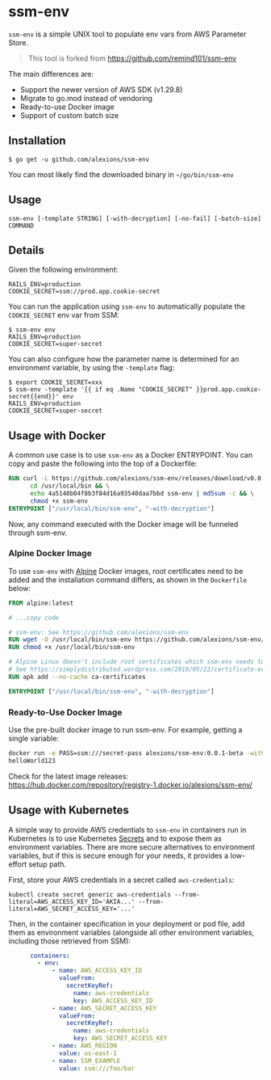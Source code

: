 # ssm-env

`ssm-env` is a simple UNIX tool to populate env vars from AWS Parameter Store.
> This tool is forked from https://github.com/remind101/ssm-env

The main differences are:

- Support the newer version of AWS SDK (v1.29.8)
- Migrate to go.mod instead of vendoring
- Ready-to-use Docker image
- Support of custom batch size

## Installation

```console
$ go get -u github.com/alexions/ssm-env
```

You can most likely find the downloaded binary in `~/go/bin/ssm-env`

## Usage

```console
ssm-env [-template STRING] [-with-decryption] [-no-fail] [-batch-size] COMMAND
```

## Details

Given the following environment:

```
RAILS_ENV=production
COOKIE_SECRET=ssm://prod.app.cookie-secret
```

You can run the application using `ssm-env` to automatically populate the `COOKIE_SECRET` env var from SSM:

```console
$ ssm-env env
RAILS_ENV=production
COOKIE_SECRET=super-secret
```

You can also configure how the parameter name is determined for an environment variable, by using the `-template` flag:

```console
$ export COOKIE_SECRET=xxx
$ ssm-env -template '{{ if eq .Name "COOKIE_SECRET" }}prod.app.cookie-secret{{end}}' env
RAILS_ENV=production
COOKIE_SECRET=super-secret
```

## Usage with Docker

A common use case is to use `ssm-env` as a Docker ENTRYPOINT. You can copy and paste the following into the top of a Dockerfile:

```dockerfile
RUN curl -L https://github.com/alexions/ssm-env/releases/download/v0.0.4/ssm-env > /usr/local/bin/ssm-env && \
      cd /usr/local/bin && \
      echo 4a5140b04f8b3f84d16a93540daa7bbd ssm-env | md5sum -c && \
      chmod +x ssm-env
ENTRYPOINT ["/usr/local/bin/ssm-env", "-with-decryption"]
```

Now, any command executed with the Docker image will be funneled through ssm-env.

### Alpine Docker Image

To use `ssm-env` with [Alpine](https://hub.docker.com/_/alpine) Docker images, root certificates need to be added
and the installation command differs, as shown in the `Dockerfile` below:

```dockerfile
FROM alpine:latest

# ...copy code

# ssm-env: See https://github.com/alexions/ssm-env
RUN wget -O /usr/local/bin/ssm-env https://github.com/alexions/ssm-env/releases/download/v0.0.3/ssm-env
RUN chmod +x /usr/local/bin/ssm-env

# Alpine Linux doesn't include root certificates which ssm-env needs to talk to AWS.
# See https://simplydistributed.wordpress.com/2018/05/22/certificate-error-with-go-http-client-in-alpine-docker/
RUN apk add --no-cache ca-certificates

ENTRYPOINT ["/usr/local/bin/ssm-env", "-with-decryption"]
```

### Ready-to-Use Docker Image

Use the pre-built docker image to run ssm-env. For example, getting a single variable:

```bash
docker run -e PASS=ssm:///secret-pass alexions/ssm-env:0.0.1-beta -with-decryption sh -c "echo \$PASS"
helloWorld123
```

Check for the latest image releases: https://hub.docker.com/repository/registry-1.docker.io/alexions/ssm-env/ 

## Usage with Kubernetes

A simple way to provide AWS credentials to `ssm-env` in containers run in Kubernetes is to use Kubernetes
[Secrets](https://kubernetes.io/docs/tasks/inject-data-application/distribute-credentials-secure/) and to expose
them as environment variables. There are more secure alternatives to environment variables, but if this is secure
enough for your needs, it provides a low-effort setup path.

First, store your AWS credentials in a secret called `aws-credentials`:

```shell
kubectl create secret generic aws-credentials --from-literal=AWS_ACCESS_KEY_ID='AKIA...' --from-literal=AWS_SECRET_ACCESS_KEY='...'
```

Then, in the container specification in your deployment or pod file, add them as environment variables (alongside
all other environment variables, including those retrieved from SSM):

```yaml
      containers:
        - env:
            - name: AWS_ACCESS_KEY_ID
              valueFrom:
                secretKeyRef:
                  name: aws-credentials
                  key: AWS_ACCESS_KEY_ID
            - name: AWS_SECRET_ACCESS_KEY
              valueFrom:
                secretKeyRef:
                  name: aws-credentials
                  key: AWS_SECRET_ACCESS_KEY
            - name: AWS_REGION
              value: us-east-1
            - name: SSM_EXAMPLE
              value: ssm:///foo/bar
```